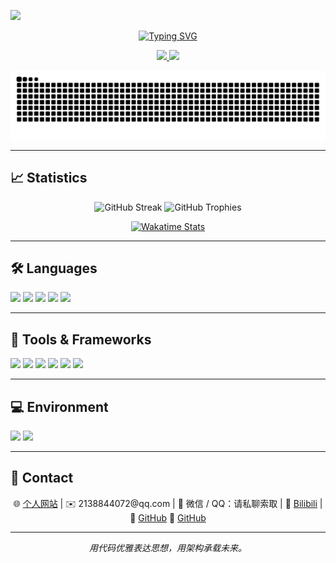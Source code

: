 ![](assets/Bottom_up.svg)

<p align="center">
  <a href="https://mozi-ai.xyz/">
    <img src="https://readme-typing-svg.herokuapp.com?font=Consolas&weight=100&size=45&duration=4000&pause=4000&center=true&vCenter=true&multiline=true&width=420&height=70&lines=Zyan.github.io" alt="Typing SVG" />
  </a>
</p>

<p align="center">
  <a href="https://github.com/zyan-git" title="GitHub" target="_blank">
    <img src="https://img.shields.io/badge/dynamic/json?url=https%3A%2F%2Fapi.spencerwoo.com%2Fsubstats%2F%3Fsource%3Dgithub%26queryKey%3Dzyan-git&query=%24.data.totalSubs&logo=github&label=GitHub%20Zyan&color=24292E" />
  </a>
  <a href="https://space.bilibili.com/381499834" title="Bilibili" target="_blank">
    <img src="https://img.shields.io/badge/dynamic/json?color=353940&labelColor=f27596&label=Bilibili&suffix=%20followers&query=%24.data.totalSubs&url=https%3A%2F%2Fapi.spencerwoo.com%2Fsubstats%2F%3Fsource%3Dbilibili%26queryKey%3D381499834&logo=Bilibili&logoColor=white" />
  </a>
</p>

<p align="center">
  <img src="https://raw.githubusercontent.com/sunMozi/sunMozi/main/dist/github-contribution-grid-snake.svg" alt="Contribution Snake" />
</p>

---

## 📈 **Statistics**

<p align="center">
  <img src="https://github-readme-streak-stats.herokuapp.com/?user=sunMozi&theme=tokyonight&hide_border=true&border_radius=10" alt="GitHub Streak" />
  <img src="https://github-profile-trophy.vercel.app/?username=sunMozi&theme=flat_square&row=1&no-frame=true&margin-w=15" alt="GitHub Trophies" />
</p>

<p align="center">
  <a href="https://wakatime.com">
    <img src="https://wakatime.com/share/@018cc973-d497-47e4-a997-70101da93bd8/243f3474-cae9-4d51-97b9-67f72dd0c2fd.png" alt="Wakatime Stats" />
  </a>
</p>

---

## 🛠 **Languages**

<img src="https://img.shields.io/badge/Java-007396?style=flat-square&logo=OpenJDK&logoColor=white" />
<img src="https://img.shields.io/badge/TypeScript-3178C6?style=flat-square&logo=TypeScript&logoColor=white" />
<img src="https://img.shields.io/badge/JavaScript-F7DF1E?style=flat-square&logo=JavaScript&logoColor=black" />
<img src="https://img.shields.io/badge/Python-3776AB?style=flat-square&logo=Python&logoColor=white" />
<img src="https://img.shields.io/badge/MySQL-4479A1?style=flat-square&logo=MySQL&logoColor=white" />

---

## 🧰 **Tools & Frameworks**

<img src="https://img.shields.io/badge/SpringBoot-6DB33F?style=flat-square&logo=SpringBoot&logoColor=white" />
<img src="https://img.shields.io/badge/Vue.js-4FC08D?style=flat-square&logo=Vue.js&logoColor=white" />
<img src="https://img.shields.io/badge/Node.js-339933?style=flat-square&logo=Node.js&logoColor=white" />
<img src="https://img.shields.io/badge/Docker-2496ED?style=flat-square&logo=Docker&logoColor=white" />
<img src="https://img.shields.io/badge/Git-F05032?style=flat-square&logo=Git&logoColor=white" />
<img src="https://img.shields.io/badge/Redis-DC382D?style=flat-square&logo=Redis&logoColor=white" />

---

## 💻 **Environment**

<img src="https://img.shields.io/badge/Windows-0078D6?style=flat-square&logo=Windows&logoColor=white" />
<img src="https://img.shields.io/badge/Ubuntu-E95420?style=flat-square&logo=Ubuntu&logoColor=white" />

---

## 🔗 **Contact**

<p align="center">
  🌐 <a href="https://mozi-ai.xyz/">个人网站</a> |
  ✉️ 2138844072@qq.com |
  💬 微信 / QQ：请私聊索取 |
  📌 <a href="https://space.bilibili.com/381499834">Bilibili</a> |
  📌 <a href="https://github.com/sunMozi">GitHub</a>
  📌 <a href="https://github.com/sunMozi">GitHub</a>
</p>

---

<p align="center"><em>用代码优雅表达思想，用架构承载未来。</em></p>
